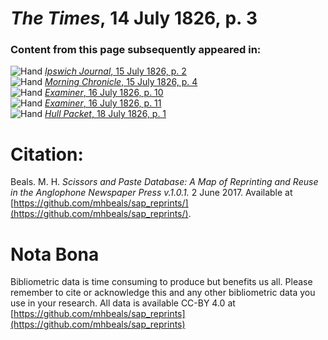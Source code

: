 # *The Times*, 14 July 1826, p. 3  
  
### Content from this page subsequently appeared in:  
![Hand](http://scissorsandpaste.net/wp-content/uploads/2017/06/smallhandpointer.png) [*Ipswich Journal*, 15 July 1826, p. 2](https://mhbeals.github.io/sap_html/Ipswich-Journal/Ipswich-Journal-15-July-1826-p-2)  
![Hand](http://scissorsandpaste.net/wp-content/uploads/2017/06/smallhandpointer.png) [*Morning Chronicle*, 15 July 1826, p. 4](https://mhbeals.github.io/sap_html/Morning-Chronicle/Morning-Chronicle-15-July-1826-p-4)  
![Hand](http://scissorsandpaste.net/wp-content/uploads/2017/06/smallhandpointer.png) [*Examiner*, 16 July 1826, p. 10](https://mhbeals.github.io/sap_html/Examiner/Examiner-16-July-1826-p-10)  
![Hand](http://scissorsandpaste.net/wp-content/uploads/2017/06/smallhandpointer.png) [*Examiner*, 16 July 1826, p. 11](https://mhbeals.github.io/sap_html/Examiner/Examiner-16-July-1826-p-11)  
![Hand](http://scissorsandpaste.net/wp-content/uploads/2017/06/smallhandpointer.png) [*Hull Packet*, 18 July 1826, p. 1](https://mhbeals.github.io/sap_html/Hull-Packet/Hull-Packet-18-July-1826-p-1)  


# Citation: 

Beals. M. H. *Scissors and Paste Database: A Map of Reprinting and Reuse in the Anglophone Newspaper Press v.1.0.1.* 2 June 2017. Available at [https://github.com/mhbeals/sap_reprints/](https://github.com/mhbeals/sap_reprints/). 

# Nota Bona

Bibliometric data is time consuming to produce but benefits us all. Please remember to cite or acknowledge this and any other bibliometric data you use in your research. All data is available CC-BY 4.0 at [https://github.com/mhbeals/sap_reprints](https://github.com/mhbeals/sap_reprints)